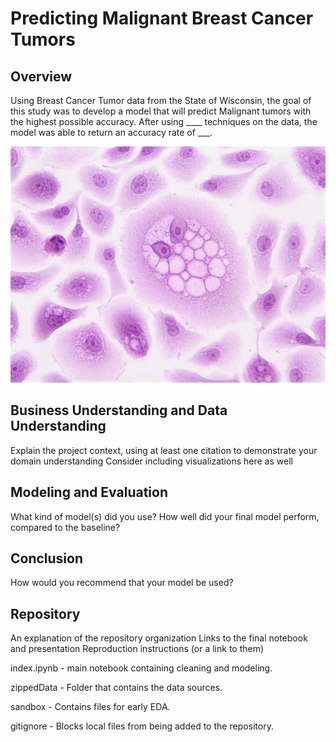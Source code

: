 # Predicting Malignant Breast Cancer Tumors

## Overview

Using Breast Cancer Tumor data from the State of Wisconsin, the goal of this study was to develop a model that will predict Malignant tumors with the highest possible accuracy. After using ____ techniques on the data, the model was able to return an accuracy rate of ___.

![image](./PDF/national-cancer-institute-NbZQYileaOI-unsplash.jpg)


## Business Understanding and Data Understanding

Explain the project context, using at least one citation to demonstrate your domain understanding
Consider including visualizations here as well

## Modeling and Evaluation

What kind of model(s) did you use?
How well did your final model perform, compared to the baseline?

## Conclusion
How would you recommend that your model be used?


## Repository

An explanation of the repository organization
Links to the final notebook and presentation
Reproduction instructions (or a link to them)

index.ipynb - main notebook containing cleaning and modeling.

zippedData - Folder that contains the data sources.

sandbox - Contains files for early EDA.

gitignore - Blocks local files from being added to the repository. 

